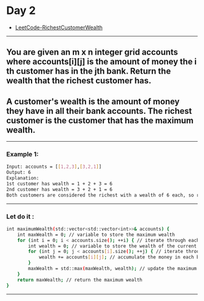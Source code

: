 # Day 2

- [LeetCode-RichestCustomerWealth](https://leetcode.com/problems/richest-customer-wealth/)
---

## You are given an m x n integer grid accounts where accounts[i][j] is the amount of money the i​​​​​​​​​​​th​​​​ customer has in the j​​​​​​​​​​​th​​​​ bank. Return the wealth that the richest customer has.

## A customer's wealth is the amount of money they have in all their bank accounts. The richest customer is the customer that has the maximum wealth.

---
### Example 1:

```sh
Input: accounts = [[1,2,3],[3,2,1]]
Output: 6
Explanation:
1st customer has wealth = 1 + 2 + 3 = 6
2nd customer has wealth = 3 + 2 + 1 = 6
Both customers are considered the richest with a wealth of 6 each, so return 6.
```

---

### Let do it :

```sh
int maximumWealth(std::vector<std::vector<int>>& accounts) {
    int maxWealth = 0; // variable to store the maximum wealth
    for (int i = 0; i < accounts.size(); ++i) { // iterate through each customer
        int wealth = 0; // variable to store the wealth of the current customer
        for (int j = 0; j < accounts[i].size(); ++j) { // iterate through each bank account of the current customer
            wealth += accounts[i][j]; // accumulate the money in each bank account to calculate the total wealth
        }
        maxWealth = std::max(maxWealth, wealth); // update the maximum wealth if necessary
    }
    return maxWealth; // return the maximum wealth
}
```

---
